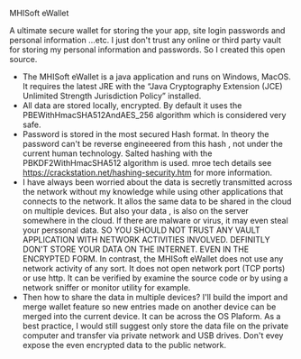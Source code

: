 MHISoft eWallet

A ultimate secure wallet for storing the your app, site login passwords and  personal information …etc. 
I just don't trust any online or third party vault for storing my personal information and passwords.  So I created this open source.

* The MHISoft eWallet is a java application and runs on Windows, MacOS. It requires the  latest JRE with the  “Java Cryptography Extension (JCE) Unlimited Strength Jurisdiction Policy”  installed. 
* All data are stored locally, encrypted. By default it uses the PBEWithHmacSHA512AndAES_256 algorithm which is considered very safe. 
* Password is stored in the most secured Hash format. In theory the password can't be reverse engineeered from this hash , not under the current human technology. Salted hashing with the  PBKDF2WithHmacSHA512 algorithm is used.   mroe tech details see  https://crackstation.net/hashing-security.htm for more information.
* I have always been worried about the data is secretly transmitted across the network without my knowledge while using other applications that connects to the network.  It allos the same data to be shared in the cloud on multiple devices.  But also your data , is also on the server somewhere in the cloud. If there are malware or virus, it may even steal your perssonal data. SO YOU SHOULD NOT TRUST ANY VAULT APPLICATION WITH NETWORK ACTIVITIES INVOLVED. DEFINITLY DON'T STORE YOUR DATA ON THE INTERNET. EVEN IN THE ENCRYPTED FORM.  In contrast, the MHISoft eWallet does not use any network activity of any sort. It does not open network port (TCP ports) or use http.  It can be verified by examine the source code or  by using a network sniffer or monitor utility for example. 
* Then how to share the data in multiple devices? I'll build the import and merge wallet feature so new entries made on another device can be merged into the current device. It can be across the OS Plaform.  As a best practice, I would still suggest only store the data file on the private computer and transfer via private network and USB drives. Don't evey expose the even encrypted data to the public network. 
